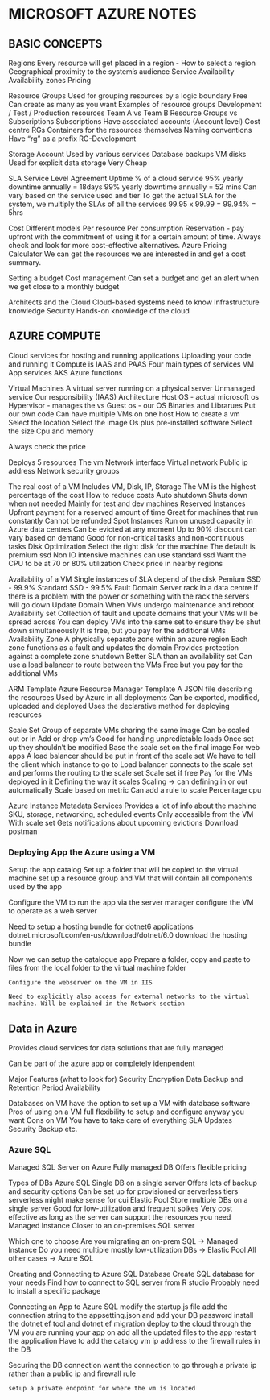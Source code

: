 # MICROSOFT AZURE NOTES

## BASIC CONCEPTS

Regions
    Every resource will get placed in a region
    - How to select a region
        Geographical proximity to the system’s audience
        Service Availability
        Availability zones
        Pricing

Resource Groups
    Used for grouping resources by a logic boundary
    Free
        Can create as many as you want
    Examples of resource groups
        Development / Test / Production resources
        Team A vs Team B
    Resource Groups vs Subscriptions
        Subscriptions
            Have associated accounts (Account level)
            Cost centre
        RGs
            Containers for the resources themselves
    Naming conventions
        Have “rg” as a prefix
        RG-Development

Storage Account
    Used by various services
        Database backups
        VM disks
    Used for explicit data storage
    Very Cheap

SLA
    Service Level Agreement
        Uptime % of a cloud service
        95% yearly downtime annually = 18days
        99% yearly downtime annually = 52 mins
    Can vary based on the service used and tier
    To get the actual SLA for the system, we multiply the SLAs of all the services
        99.95 x 99.99 = 99.94% = 5hrs

Cost
    Different models
        Per resource
        Per consumption
        Reservation - pay upfront with the commitment of using it for a certain amount of time.
    Always check and look for more cost-effective alternatives.
    Azure Pricing Calculator
        We can get the resources we are interested in and get a cost summary.

Setting a budget
    Cost management
        Can set a budget and get an alert when we get close to a monthly budget

Architects and the Cloud
    Cloud-based systems need to know
        Infrastructure knowledge
        Security
        Hands-on knowledge of the cloud


## AZURE COMPUTE
Cloud services for hosting and running applications
    Uploading your code and running it
Compute is IAAS and PAAS
Four main types of services
    VM
    App services
    AKS
    Azure functions

Virtual Machines
    A virtual server running on a physical server
    Unmanaged service
        Our responsibility (IAAS)
    Architecture
        Host OS - actual microsoft os
        Hypervisor - manages the vs
        Guest os - our OS
            Binaries and Librarues
            Put our own code
        Can have multiple VMs on one host
    How to create a vm
        Select the location
        Select the image
            Os plus pre-installed software
        Select the size
            Cpu and memory

Always check the price

Deploys 5 resources
    The vm
    Network interface
    Virtual network
    Public ip address
    Network security groups

The real cost of a VM
    Includes
        VM, Disk, IP, Storage
        The VM is the highest percentage of the cost
    How to reduce costs
        Auto shutdown
            Shuts down when not needed
            Mainly for test and dev machines
        Reserved Instances
            Upfront payment for a reserved amount of time
            Great for machines that run constantly
            Cannot be refunded
        Spot Instances
            Run on unused capacity in Azure data centres
            Can be evicted at any moment
            Up to 90% discount can vary based on demand
            Good for non-critical tasks and non-continuous tasks
        Disk Optimization
            Select the right disk for the machine
                The default is premium ssd
                Non IO intensive machines can use standard ssd
            Want the CPU to be at 70 or 80% utilization
            Check price in nearby regions

Availability of a VM
    Single instances of SLA depend of the disk
        Pemium SSD - 99.9%
        Standard SSD - 99.5%
    Fault Domain
        Server rack in a data centre
        If there is a problem with the power or something with the rack the servers will go down
    Update Domain
        When VMs undergo maintenance and reboot
    Availability set
        Collection of fault and update domains that your VMs will be spread across
        You can deploy VMs into the same set to ensure they be shut down simultaneously
        It is free, but you pay for the additional VMs
    Availability Zone
        A physically separate zone within an azure region
        Each zone functions as a fault and updates the domain
        Provides protection against a complete zone shutdown
            Better SLA than an availability set
        Can use a load balancer to route between the VMs
        Free but you pay for the additional VMs

ARM Template
    Azure Resource Manager Template
    A JSON file describing the resources
    Used by Azure in all deployments
    Can be exported, modified, uploaded and deployed
    Uses the declarative method for deploying resources

Scale Set
    Group of separate VMs sharing the same image
    Can be scaled out or in
        Add or drop vm’s
    Good for handing unpredictable loads
    Once set up they shouldn’t be modified
    Base the scale set on the final image
    For web apps
        A load balancer should be put in front of the scale set
        We have to tell the client which instance to go to
            Load balancer connects to the scale set and performs the routing to the scale set
        Scale set if free
            Pay for the VMs deployed in it
    Defining the way it scales
        Scaling -> can defining in or out automatically
            Scale based on metric
            Can add a rule to scale
            Percentage cpu

Azure Instance Metadata Services
    Provides a lot of info about the machine
        SKU, storage, networking, scheduled events
    Only accessible from the VM
    With scale set
        Gets notifications about upcoming evictions
        Download postman


### Deploying App the Azure using a VM

Setup the app catalog
    Set up a folder that will be copied to the virtual machine
    set up a resource group and VM that will contain all components used by the app

Configure the VM to run the app via the server manager
    configure the VM to operate as a web server

Need to setup a hosting bundle for dotnet6 applications
    dotnet.microsoft.com/en-us/download/dotnet/6.0
    download the hosting bundle

Now we can setup the catalogue app
    Prepare a folder, copy and paste to files from the local folder to the virtual machine folder

    Configure the webserver on the VM in IIS

    Need to explicitly also access for external networks to the virtual machine. Will be explained in the Network section






## Data in Azure

Provides cloud services for data solutions that are fully managed

Can be part of the azure app or completely idenpendent

Major Features (what to look for)
    Security
        Encryption
    Data Backup and Retention Period
    Availability

Databases on VM
    have the option to set up a VM with database software
    Pros of using on a VM
        full flexibility to setup and configure anyway you want
    Cons on VM
        You have to take care of everything
            SLA
            Updates
            Security
            Backup
            etc.

### Azure SQL
Managed SQL Server on Azure
Fully managed DB
Offers flexible pricing

Types of DBs
    Azure SQL
        Single DB on a single server
        Offers lots of backup and security options
        Can be set up for provisioned or serverless tiers
            serverless might make sense for cui
    Elastic Pool
        Store multiple DBs on a single server
        Good for low-utilization and frequent spikes
        Very cost effective
            as long as the server can support the resources you need
    Managed Instance
        Closer to an on-premises SQL server

Which one to choose
    Are you migrating an on-prem SQL -> Managed Instance
    Do you need multiple mostly low-utilization DBs -> Elastic Pool
    All other cases -> Azure SQL

Creating and Connecting to Azure SQL Database
    Create SQL database for your needs
    Find how to connect to SQL server from R studio
        Probably need to install a specific package

Connecting an App to Azure SQL
    modify the startup.js file
    add the connection string to the appsetting.json and add your DB password
    install the dotnet ef tool and dotnet ef migration
    deploy to the cloud through the VM you are running your app on
        add all the updated files to the app restart the application
    Have to add the catalog vm ip address to the firewall rules in the DB

Securing the DB connection
    want the connection to go through a private ip rather than a public ip and firewall rule

    setup a private endpoint for where the vm is located


    

        


    

